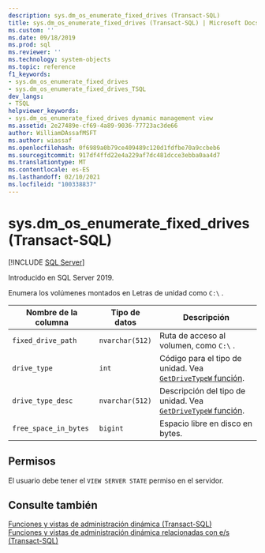 ```yaml
---
description: sys.dm_os_enumerate_fixed_drives (Transact-SQL)
title: sys.dm_os_enumerate_fixed_drives (Transact-SQL) | Microsoft Docs
ms.custom: ''
ms.date: 09/18/2019
ms.prod: sql
ms.reviewer: ''
ms.technology: system-objects
ms.topic: reference
f1_keywords:
- sys.dm_os_enumerate_fixed_drives
- sys.dm_os_enumerate_fixed_drives_TSQL
dev_langs:
- TSQL
helpviewer_keywords:
- sys.dm_os_enumerate_fixed_drives dynamic management view
ms.assetid: 2e27489e-cf69-4a89-9036-77723ac3de66
author: WilliamDAssafMSFT
ms.author: wiassaf
ms.openlocfilehash: 0f6989a0b79ce409489c120d1fdfbe70a9ccbeb6
ms.sourcegitcommit: 917df4ffd22e4a229af7dc481dcce3ebba0aa4d7
ms.translationtype: MT
ms.contentlocale: es-ES
ms.lasthandoff: 02/10/2021
ms.locfileid: "100338837"
---
```

# <a name="sysdm_os_enumerate_fixed_drives-transact-sql"></a>sys.dm_os_enumerate_fixed_drives (Transact-SQL)

[!INCLUDE [SQL Server](../../includes/applies-to-version/sqlserver.md)]

Introducido en SQL Server 2019.

Enumera los volúmenes montados en Letras de unidad como `C:\` .

|Nombre de la columna|Tipo de datos|Descripción|
|-----------------|---------------|-----------------|  
|`fixed_drive_path`|`nvarchar(512)`|Ruta de acceso al volumen, como `C:\` .|  
|`drive_type`|`int`|Código para el tipo de unidad. Vea [ `GetDriveTypeW` función](/windows/win32/api/fileapi/nf-fileapi-getdrivetypew).|
|`drive_type_desc`|`nvarchar(512)`|Descripción del tipo de unidad. Vea [ `GetDriveTypeW` función](/windows/win32/api/fileapi/nf-fileapi-getdrivetypew).|
|`free_space_in_bytes`|`bigint`|Espacio libre en disco en bytes.|

## <a name="permissions"></a>Permisos

El usuario debe tener el `VIEW SERVER STATE` permiso en el servidor.

## <a name="see-also"></a>Consulte también  

 [Funciones y vistas de administración dinámica &#40;Transact-SQL&#41;](~/relational-databases/system-dynamic-management-views/system-dynamic-management-views.md)   
 [Funciones y vistas de administración dinámica relacionadas con e/s &#40;Transact-SQL&#41;](../../relational-databases/system-dynamic-management-views/i-o-related-dynamic-management-views-and-functions-transact-sql.md)  
